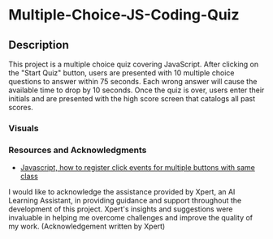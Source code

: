 # Multiple-Choice-JS-Coding-Quiz

## Description
This project is a multiple choice quiz covering JavaScript. After clicking on the "Start Quiz" button, users are presented with 10 multiple choice questions to answer within 75 seconds. Each wrong answer will cause the available time to drop by 10 seconds. Once the quiz is over, users enter their initials and are presented with the high score screen that catalogs all past scores.

### Visuals


### Resources and Acknowledgments
- [Javascript, how to register click events for multiple buttons with same class](https://www.youtube.com/watch?v=Za4-APtd_l4)

I would like to acknowledge the assistance provided by Xpert, an AI Learning Assistant, in providing guidance and support throughout the development of this project. Xpert's insights and suggestions were invaluable in helping me overcome challenges and improve the quality of my work. (Acknowledgement written by Xpert)